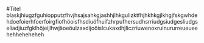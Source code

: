 #Titel
blaskjhiugzfguhiopputzfhvjhsajsahkgjashhjlhkgulizktfhjhkhkgjlkhgjfskgwhdehdoefoierhfoerfoirgfiofhöoisfhsdiuöfhuifzhrpufhersudhsrriudgsiudgesliudgseliadjiuzfgklhöjeijlhwjäoeöulzaxdijoöislcukaxdhjliczriuwenoxruinururreueueehehheheheheh